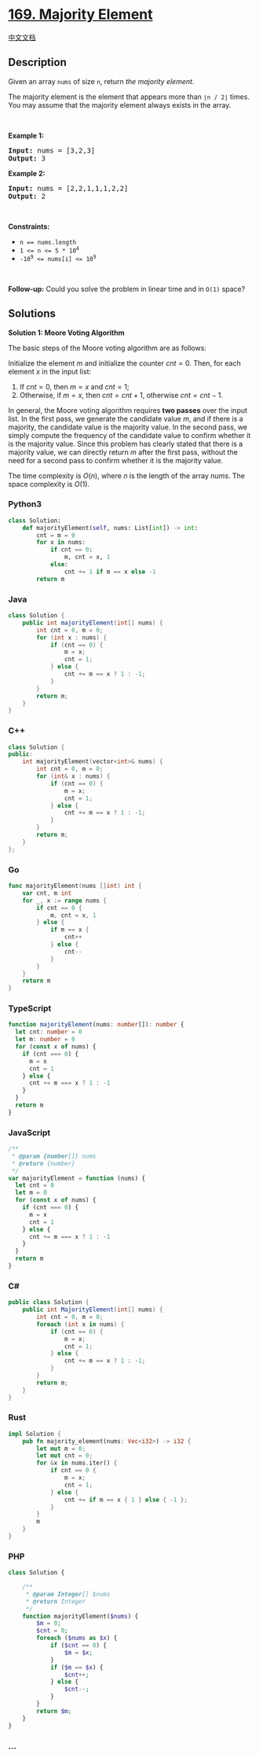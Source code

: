 # [169. Majority Element](https://leetcode.com/problems/majority-element)

[中文文档](/solution/0100-0199/0169.Majority%20Element/README.md)

## Description

<p>Given an array <code>nums</code> of size <code>n</code>, return <em>the majority element</em>.</p>

<p>The majority element is the element that appears more than <code>&lfloor;n / 2&rfloor;</code> times. You may assume that the majority element always exists in the array.</p>

<p>&nbsp;</p>
<p><strong class="example">Example 1:</strong></p>
<pre><strong>Input:</strong> nums = [3,2,3]
<strong>Output:</strong> 3
</pre><p><strong class="example">Example 2:</strong></p>
<pre><strong>Input:</strong> nums = [2,2,1,1,1,2,2]
<strong>Output:</strong> 2
</pre>
<p>&nbsp;</p>
<p><strong>Constraints:</strong></p>

<ul>
	<li><code>n == nums.length</code></li>
	<li><code>1 &lt;= n &lt;= 5 * 10<sup>4</sup></code></li>
	<li><code>-10<sup>9</sup> &lt;= nums[i] &lt;= 10<sup>9</sup></code></li>
</ul>

<p>&nbsp;</p>
<strong>Follow-up:</strong> Could you solve the problem in linear time and in <code>O(1)</code> space?

## Solutions

**Solution 1: Moore Voting Algorithm**

The basic steps of the Moore voting algorithm are as follows:

Initialize the element $m$ and initialize the counter $cnt = 0$. Then, for each element $x$ in the input list:

1. If $cnt = 0$, then $m = x$ and $cnt = 1$;
1. Otherwise, if $m = x$, then $cnt = cnt + 1$, otherwise $cnt = cnt - 1$.

In general, the Moore voting algorithm requires **two passes** over the input list. In the first pass, we generate the candidate value $m$, and if there is a majority, the candidate value is the majority value. In the second pass, we simply compute the frequency of the candidate value to confirm whether it is the majority value. Since this problem has clearly stated that there is a majority value, we can directly return $m$ after the first pass, without the need for a second pass to confirm whether it is the majority value.

The time complexity is $O(n)$, where $n$ is the length of the array $nums$. The space complexity is $O(1)$.

<!-- tabs:start -->

### **Python3**

```python
class Solution:
    def majorityElement(self, nums: List[int]) -> int:
        cnt = m = 0
        for x in nums:
            if cnt == 0:
                m, cnt = x, 1
            else:
                cnt += 1 if m == x else -1
        return m
```

### **Java**

```java
class Solution {
    public int majorityElement(int[] nums) {
        int cnt = 0, m = 0;
        for (int x : nums) {
            if (cnt == 0) {
                m = x;
                cnt = 1;
            } else {
                cnt += m == x ? 1 : -1;
            }
        }
        return m;
    }
}
```

### **C++**

```cpp
class Solution {
public:
    int majorityElement(vector<int>& nums) {
        int cnt = 0, m = 0;
        for (int& x : nums) {
            if (cnt == 0) {
                m = x;
                cnt = 1;
            } else {
                cnt += m == x ? 1 : -1;
            }
        }
        return m;
    }
};
```

### **Go**

```go
func majorityElement(nums []int) int {
	var cnt, m int
	for _, x := range nums {
		if cnt == 0 {
			m, cnt = x, 1
		} else {
			if m == x {
				cnt++
			} else {
				cnt--
			}
		}
	}
	return m
}
```

### **TypeScript**

```ts
function majorityElement(nums: number[]): number {
  let cnt: number = 0
  let m: number = 0
  for (const x of nums) {
    if (cnt === 0) {
      m = x
      cnt = 1
    } else {
      cnt += m === x ? 1 : -1
    }
  }
  return m
}
```

### **JavaScript**

```js
/**
 * @param {number[]} nums
 * @return {number}
 */
var majorityElement = function (nums) {
  let cnt = 0
  let m = 0
  for (const x of nums) {
    if (cnt === 0) {
      m = x
      cnt = 1
    } else {
      cnt += m === x ? 1 : -1
    }
  }
  return m
}
```

### **C#**

```cs
public class Solution {
    public int MajorityElement(int[] nums) {
        int cnt = 0, m = 0;
        foreach (int x in nums) {
            if (cnt == 0) {
                m = x;
                cnt = 1;
            } else {
                cnt += m == x ? 1 : -1;
            }
        }
        return m;
    }
}
```

### **Rust**

```rust
impl Solution {
    pub fn majority_element(nums: Vec<i32>) -> i32 {
        let mut m = 0;
        let mut cnt = 0;
        for &x in nums.iter() {
            if cnt == 0 {
                m = x;
                cnt = 1;
            } else {
                cnt += if m == x { 1 } else { -1 };
            }
        }
        m
    }
}
```

### **PHP**

```php
class Solution {

    /**
     * @param Integer[] $nums
     * @return Integer
     */
    function majorityElement($nums) {
        $m = 0;
        $cnt = 0;
        foreach ($nums as $x) {
            if ($cnt == 0) {
                $m = $x;
            }
            if ($m == $x) {
                $cnt++;
            } else {
                $cnt--;
            }
        }
        return $m;
    }
}
```

### **...**

```

```

<!-- tabs:end -->
